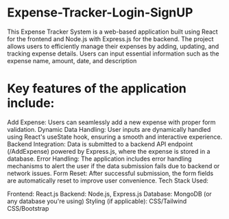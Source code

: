 # Expense-Tracker-Login-SignUP
This Expense Tracker System is a web-based application built using React for the frontend and Node.js with Express.js for the backend. The project allows users to efficiently manage their expenses by adding, updating, and tracking expense details. Users can input essential information such as the expense name, amount, date, and description

<h1>Key features of the application include:</h1>

Add Expense: Users can seamlessly add a new expense with proper form validation.
Dynamic Data Handling: User inputs are dynamically handled using React's useState hook, ensuring a smooth and interactive experience.
Backend Integration: Data is submitted to a backend API endpoint (/AddExpense) powered by Express.js, where the expense is stored in a database.
Error Handling: The application includes error handling mechanisms to alert the user if the data submission fails due to backend or network issues.
Form Reset: After successful submission, the form fields are automatically reset to improve user convenience.
Tech Stack Used:

Frontend: React.js
Backend: Node.js, Express.js
Database: MongoDB (or any database you're using)
Styling (if applicable): CSS/Tailwind CSS/Bootstrap
